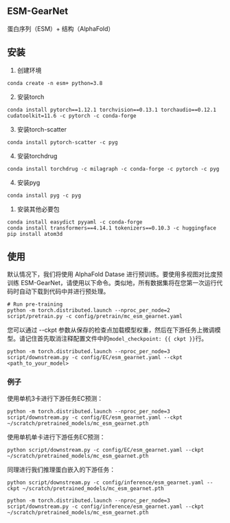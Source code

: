 ## ESM-GearNet

蛋白序列（ESM）+ 结构（AlphaFold）

## 安装

1. 创建环境

```shell
conda create -n esm+ python=3.8
```

2. 安装torch

```shell
conda install pytorch==1.12.1 torchvision==0.13.1 torchaudio==0.12.1 cudatoolkit=11.6 -c pytorch -c conda-forge
```

3. 安装torch-scatter

```shell
conda install pytorch-scatter -c pyg
```

4. 安装torchdrug

```shell
conda install torchdrug -c milagraph -c conda-forge -c pytorch -c pyg

```

4. 安装pyg
```shell
conda install pyg -c pyg
```

1. 安装其他必要包

```shell
conda install easydict pyyaml -c conda-forge
conda install transformers==4.14.1 tokenizers==0.10.3 -c huggingface 
pip install atom3d
```

## 使用

默认情况下，我们将使用 AlphaFold Datase 进行预训练。要使用多视图对比度预训练 ESM-GearNet，请使用以下命令。类似地，所有数据集将在您第一次运行代码时自动下载到代码中并进行预处理。

```shell
# Run pre-training
python -m torch.distributed.launch --nproc_per_node=2 script/pretrain.py -c config/pretrain/mc_esm_gearnet.yaml
```

您可以通过 --ckpt 参数从保存的检查点加载模型权重，然后在下游任务上微调模型。请记住首先取消注释配置文件中的`model_checkpoint: {{ ckpt }}`行。

```shell
python -m torch.distributed.launch --nproc_per_node=3 script/downstream.py -c config/EC/esm_gearnet.yaml --ckpt <path_to_your_model>
```

### 例子

使用单机3卡进行下游任务EC预测：

```shell
python -m torch.distributed.launch --nproc_per_node=3 script/downstream.py -c config/EC/esm_gearnet.yaml --ckpt ~/scratch/pretrained_models/mc_esm_gearnet.pth
```

使用单机单卡进行下游任务EC预测：

```shell
python script/downstream.py -c config/EC/esm_gearnet.yaml --ckpt ~/scratch/pretrained_models/mc_esm_gearnet.pth
```

同理进行我们推理蛋白嵌入的下游任务：

```shell
python script/downstream.py -c config/inference/esm_gearnet.yaml --ckpt ~/scratch/pretrained_models/mc_esm_gearnet.pth

python -m torch.distributed.launch --nproc_per_node=3 script/downstream.py -c config/inference/esm_gearnet.yaml --ckpt ~/scratch/pretrained_models/mc_esm_gearnet.pth
```